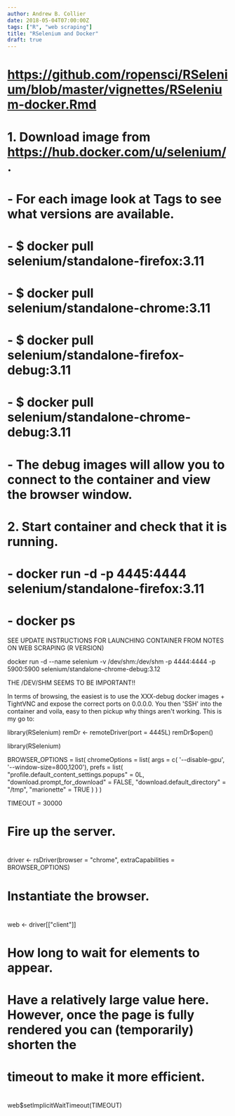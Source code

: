 ```yaml
---
author: Andrew B. Collier
date: 2018-05-04T07:00:00Z
tags: ["R", "web scraping"]
title: "RSelenium and Docker"
draft: true
---
```


# https://github.com/ropensci/RSelenium/blob/master/vignettes/RSelenium-docker.Rmd

# 1. Download image from https://hub.docker.com/u/selenium/.
#
# - For each image look at Tags to see what versions are available.
# - $ docker pull selenium/standalone-firefox:3.11
# - $ docker pull selenium/standalone-chrome:3.11
# - $ docker pull selenium/standalone-firefox-debug:3.11
# - $ docker pull selenium/standalone-chrome-debug:3.11
# - The debug images will allow you to connect to the container and view the browser window.
#
# 2. Start container and check that it is running.
#
# - docker run -d -p 4445:4444 selenium/standalone-firefox:3.11
# - docker ps

SEE UPDATE INSTRUCTIONS FOR LAUNCHING CONTAINER FROM NOTES ON WEB SCRAPING (R VERSION)

docker run -d --name selenium -v /dev/shm:/dev/shm -p 4444:4444 -p 5900:5900 selenium/standalone-chrome-debug:3.12

THE /DEV/SHM SEEMS TO BE IMPORTANT!!

In terms of browsing, the easiest is to use the XXX-debug docker images + TightVNC and expose the correct ports on 0.0.0.0. You then 'SSH' into the container and voila, easy to then pickup why things aren't working. This is my go to:









library(RSelenium)
remDr <- remoteDriver(port = 4445L)
remDr$open()

library(RSelenium)

BROWSER_OPTIONS = list(
  chromeOptions = list(
    args = c(
      '--disable-gpu',
      '--window-size=800,1200'),
    prefs = list(
      "profile.default_content_settings.popups" = 0L,
      "download.prompt_for_download" = FALSE,
      "download.default_directory" = "/tmp",
      "marionette" = TRUE
    )
  )
)

TIMEOUT = 30000

# Fire up the server.
#
driver <- rsDriver(browser = "chrome", extraCapabilities = BROWSER_OPTIONS)
#
# Instantiate the browser.
#
web <- driver[["client"]]

# How long to wait for elements to appear.
#
# Have a relatively large value here. However, once the page is fully rendered you can (temporarily) shorten the
# timeout to make it more efficient.
#
web$setImplicitWaitTimeout(TIMEOUT)
